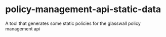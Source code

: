 # policy-management-api-static-data
A tool that generates some static policies for the glasswall policy management api
